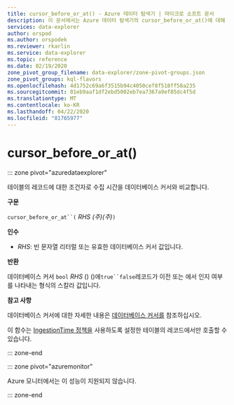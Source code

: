 ```yaml
---
title: cursor_before_or_at() - Azure 데이터 탐색기 | 마이크로 소프트 문서
description: 이 문서에서는 Azure 데이터 탐색기의 cursor_before_or_at()에 대해 설명합니다.
services: data-explorer
author: orspod
ms.author: orspodek
ms.reviewer: rkarlin
ms.service: data-explorer
ms.topic: reference
ms.date: 02/19/2020
zone_pivot_group_filename: data-explorer/zone-pivot-groups.json
zone_pivot_groups: kql-flavors
ms.openlocfilehash: 4d1752c69a6f3515b94c4050cef8f518ff58a235
ms.sourcegitcommit: 01eb9aaf1df2ebd5002eb7ea7367a9ef85dc4f5d
ms.translationtype: MT
ms.contentlocale: ko-KR
ms.lasthandoff: 04/22/2020
ms.locfileid: "81765977"
---
```

# <a name="cursor_before_or_at"></a>cursor_before_or_at()

::: zone pivot="azuredataexplorer"

테이블의 레코드에 대한 조건자로 수집 시간을 데이터베이스 커서와 비교합니다.

**구문**

`cursor_before_or_at``(` *RHS (주)(주)*`)`

**인수**

* *RHS*: 빈 문자열 리터럴 또는 유효한 데이터베이스 커서 값입니다.

**반환**

데이터베이스 커서 `bool` *RHS* () ()에`true``false`레코드가 이전 또는 에서 인지 여부를 나타내는 형식의 스칼라 값입니다.

**참고 사항**

데이터베이스 커서에 대한 자세한 내용은 [데이터베이스 커서를](../management/databasecursor.md) 참조하십시오.

이 함수는 [IngestionTime 정책을](../management/ingestiontimepolicy.md) 사용하도록 설정한 테이블의 레코드에서만 호출할 수 있습니다.

::: zone-end

::: zone pivot="azuremonitor"

Azure 모니터에서는 이 성능이 지원되지 않습니다.

::: zone-end
